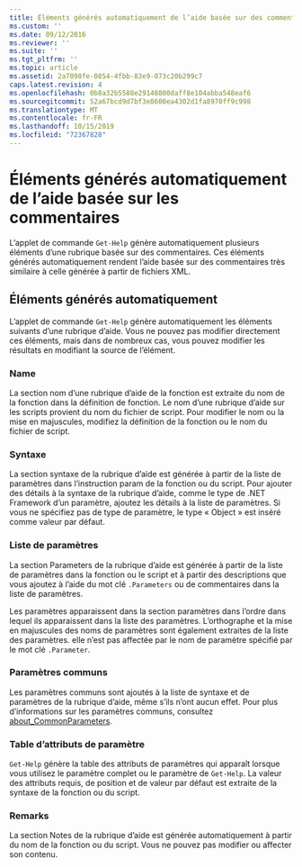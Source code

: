 ```yaml
---
title: Éléments générés automatiquement de l’aide basée sur des commentaires | Microsoft Docs
ms.custom: ''
ms.date: 09/12/2016
ms.reviewer: ''
ms.suite: ''
ms.tgt_pltfrm: ''
ms.topic: article
ms.assetid: 2a7098fe-0854-4fbb-83e9-073c20b299c7
caps.latest.revision: 4
ms.openlocfilehash: 0b8a32b5588e29148800daff8e104abba548eaf6
ms.sourcegitcommit: 52a67bcd9d7bf3e8600ea4302d1fa8970ff9c998
ms.translationtype: MT
ms.contentlocale: fr-FR
ms.lasthandoff: 10/15/2019
ms.locfileid: "72367828"
---
```

# <a name="autogenerated-elements-of-comment-based-help"></a>Éléments générés automatiquement de l’aide basée sur les commentaires

L’applet de commande `Get-Help` génère automatiquement plusieurs éléments d’une rubrique basée sur des commentaires. Ces éléments générés automatiquement rendent l’aide basée sur des commentaires très similaire à celle générée à partir de fichiers XML.

## <a name="autogenerated-elements"></a>Éléments générés automatiquement

L’applet de commande `Get-Help` génère automatiquement les éléments suivants d’une rubrique d’aide. Vous ne pouvez pas modifier directement ces éléments, mais dans de nombreux cas, vous pouvez modifier les résultats en modifiant la source de l’élément.

### <a name="name"></a>Name

La section nom d’une rubrique d’aide de la fonction est extraite du nom de la fonction dans la définition de fonction. Le nom d’une rubrique d’aide sur les scripts provient du nom du fichier de script. Pour modifier le nom ou la mise en majuscules, modifiez la définition de la fonction ou le nom du fichier de script.

### <a name="syntax"></a>Syntaxe

La section syntaxe de la rubrique d’aide est générée à partir de la liste de paramètres dans l’instruction param de la fonction ou du script. Pour ajouter des détails à la syntaxe de la rubrique d’aide, comme le type de .NET Framework d’un paramètre, ajoutez les détails à la liste de paramètres. Si vous ne spécifiez pas de type de paramètre, le type « Object » est inséré comme valeur par défaut.

### <a name="parameter-list"></a>Liste de paramètres

La section Parameters de la rubrique d’aide est générée à partir de la liste de paramètres dans la fonction ou le script et à partir des descriptions que vous ajoutez à l’aide du mot clé `.Parameters` ou de commentaires dans la liste de paramètres.

Les paramètres apparaissent dans la section paramètres dans l’ordre dans lequel ils apparaissent dans la liste des paramètres. L’orthographe et la mise en majuscules des noms de paramètres sont également extraites de la liste des paramètres. elle n’est pas affectée par le nom de paramètre spécifié par le mot clé `.Parameter`.

### <a name="common-parameters"></a>Paramètres communs

Les paramètres communs sont ajoutés à la liste de syntaxe et de paramètres de la rubrique d’aide, même s’ils n’ont aucun effet. Pour plus d’informations sur les paramètres communs, consultez [about_CommonParameters](/powershell/module/microsoft.powershell.core/about/about_commonparameters).

### <a name="parameter-attribute-table"></a>Table d’attributs de paramètre

`Get-Help` génère la table des attributs de paramètres qui apparaît lorsque vous utilisez le paramètre complet ou le paramètre de `Get-Help`. La valeur des attributs requis, de position et de valeur par défaut est extraite de la syntaxe de la fonction ou du script.

### <a name="remarks"></a>Remarks

La section Notes de la rubrique d’aide est générée automatiquement à partir du nom de la fonction ou du script. Vous ne pouvez pas modifier ou affecter son contenu.
